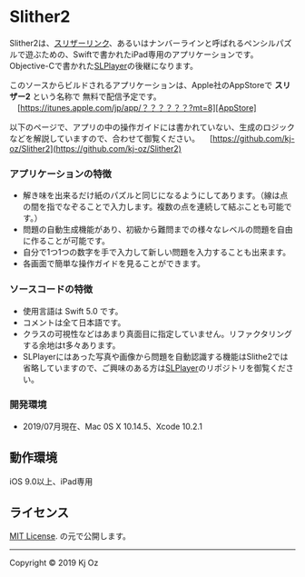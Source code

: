 Slither2
======================
Slither2は、[スリザーリンク][Wikipedia]、あるいはナンバーラインと呼ばれるペンシルパズルで遊ぶための、Swiftで書かれたiPad専用のアプリケーションです。
Objective-Cで書かれた[SLPlayer][SLPlayer]の後継になります。

このソースからビルドされるアプリケーションは、Apple社のAppStoreで **スリザー2** という名称で
無料で配信予定です。  
　[https://itunes.apple.com/jp/app/？？？？？？?mt=8][AppStore]

以下のページで、アプリの中の操作ガイドには書かれていない、生成のロジックなどを解説していますので、合わせて御覧ください。 
　[https://github.com/kj-oz/Slither2](https://github.com/kj-oz/Slither2)

### アプリケーションの特徴 

* 解き味を出来るだけ紙のパズルと同じになるようにしてあります。（線は点の間を指でなぞることで入力します。複数の点を連続して結ぶことも可能です。）
* 問題の自動生成機能があり、初級から難問までの様々なレベルの問題を自由に作ることが可能です。
* 自分で1つ1つの数字を手で入力して新しい問題を入力することも出来ます。
* 各画面で簡単な操作ガイドを見ることができます。

### ソースコードの特徴 

* 使用言語は Swift 5.0 です。
* コメントは全て日本語です。
* クラスの可視性などはあまり真面目に指定していません。リファクタリングする余地はt多々あります。
* SLPlayerにはあった写真や画像から問題を自動認識する機能はSlithe2では省略していますので、ご興味のある方は[SLPlayer][SLPlayer]のリポジトリを御覧ください。

### 開発環境

* 2019/07月現在、Mac 0S X 10.14.5、Xcode 10.2.1

動作環境
-----
iOS 9.0以上、iPad専用

ライセンス
-----
 [MIT License][MIT]. の元で公開します。  

-----
Copyright &copy; 2019 Kj Oz  

[AppStore]: https://itunes.apple.com/jp/app/??????mt=8
[Blogger]: http://?????
[MIT]: http://www.opensource.org/licenses/mit-license.php
[Wikipedia]: http://ja.wikipedia.org/wiki/スリザーリンク
[SLPlayer]: https://github.com/kj-oz/SLPlayer
